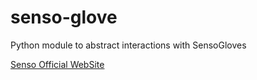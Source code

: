 # senso-glove
Python module to abstract interactions with SensoGloves

[Senso Official WebSite](http://senso.me/)
